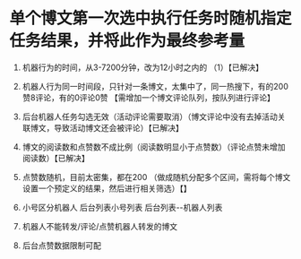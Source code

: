 # 单个博文第一次选中执行任务时随机指定任务结果，并将此作为最终参考量

1. 机器行为的时间，从3-7200分钟，改为12小时之内的 （1）【已解决】
2. 机器人行为同一时间段，只针对一条博文，太集中了，同一热搜下，有的200赞8评论，有的0评论0赞 【需增加一个博文评论队列，按队列进行评论】
3. 后台机器人任务勾选无效（活动评论需要取消）（博文评论中没有去掉活动关联博文，导致活动博文还会被评论）【已解决】
4. 博文的阅读数和点赞数不成比例（阅读数明显小于点赞数）（评论点赞未增加阅读数）【已解决】
5. 点赞数随机，目前太密集，都在200 （做成随机分配多个区间，需将每个博文设置一个预定义的结果，然后进行相关筛选）【】


1. 小号区分机器人 后台列表小号列表  后台列表--机器人列表
2. 机器人不能转发/评论/点赞机器人转发的博文
3. 后台点赞数据限制可配
